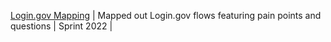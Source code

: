[Login.gov Mapping](https://app.mural.co/t/departmentofveteransaffairs9999/m/departmentofveteransaffairs9999/1715873691897/97f859c94e985a45301a98082d4cbd99654f557b?sender=u1b0df595924572baa8a94764) | Mapped out Login.gov flows featuring pain points and questions | Sprint 2022 | 
